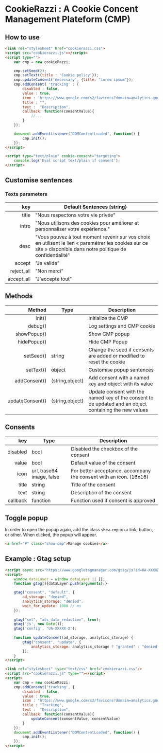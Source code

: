 # CookieRazzi : A Cookie Concent Management Plateform (CMP)

## How to use

```html
<link rel="stylesheet" href="cookierazzi.css">
<script src="cookierazzi.js"></script>
<script type="">
    var cmp = new cookieRazzi;

    cmp.setSeed(2); 
    cmp.setText({title : 'Cookie policy'});
    cmp.updateConsent('necessary', {title: "Lorem ipsum"});
    cmp.addConsent( 'tracking' : {
        disabled : false,
        value : true,
        icon : "https://www.google.com/s2/favicons?domain=analytics.google.com",
        title : "",
        text :  "Description",
        callback: function(consentValue){
            //...
        }
    });

    document.addEventListener("DOMContentLoaded", function() {
        cmp.init();
    });
</script>

<script type="text/plain" cookie-consent="targeting">
    console.log('Eval script text/plain if consent');
</script>
```

## Customise sentences

### Texts parameters

| key | Default Sentences (string) |
| -----:  | ----- |
| title | "Nous respectons votre vie privée" |
| intro | "Nous utilisons des cookies pour améliorer et personnaliser votre expérience." |
| desc | "Vous pouvez à tout moment revenir sur vos choix en utilisant le lien « paramétrer les cookies sur ce site » disponible dans notre politique de confidentialité" |
| accept | "Je valide" |
| reject_all | "Non merci" |
| accept_all | "J'accepte tout" |

## Methods

| Method | Type | Description |
| -----:  | ----- | ----- |
| init() | | Initialize the CMP |
| debug() | | Log settings and CMP cookie |
| showPopup() | | Show CMP popup |
| hidePopup() | | Hide CMP Popup |
| setSeed() | string | Change the seed if consents are added or modified to reset the cookie |
| setText() | object | Customise popup sentences |
| addConsent() | (string,object) | Add consent with a named key and object with its value |
| updateConsent() | (string,object) | Update consent with the named key of the consent to be updated and an object containing the new values |

## Consents

| key | Type | Description |
| -----:  | ----- | ----- |
| disabled | bool | Disabled the checkbox of the consent |
| value | bool | Default value of the consent |
| icon | url, base64 image, false | For better acceptance, accompany the consent with an icon. (16x16) |
| title | string | Title of the consent |
| text | string | Description of the consent |
| callback | function | Function used if consent is approved |

## Toggle popup

In order to open the popup again, add the class ```show-cmp``` on a link, button, or other. When clicked, the popup will appear.

```html
<a href="#" class="show-cmp">Manage cookies</a>
```

## Example : Gtag setup

```html
<script async src="https://www.googletagmanager.com/gtag/js?id=UA-XXXXX-X"></script>
<script>
    window.dataLayer = window.dataLayer || [];
    function gtag(){dataLayer.push(arguments);}

    gtag("consent", "default", {
        ad_storage: "denied",
        analytics_storage: "denied",
        wait_for_update: 1000 // ms
    });
    
    gtag("set", "ads_data_redaction", true);
    gtag('js', new Date());
    gtag('config', 'UA-XXXXX-X');
    
    function updateConsent(ad_storage, analytics_storage) {
        gtag("consent", "update", {
            analytics_storage: analytics_storage ? "granted" : "denied"
        });
    }
</script>
```

```html
<link rel="stylesheet" type="text/css" href="cookierazzi.css"/>
<script src="cookierazzi.js" type=""></script>
<script>
    var cmp = new cookieRazzi;
    cmp.addConsent('tracking', {
        disabled : false,
        value : true,
        icon : "https://www.google.com/s2/favicons?domain=analytics.google.com",
        title : "Tracking",
        text :  "Description",
        callback: function(consentValue){
            updateConsent(consentValue, consentValue)
        }
    });
    document.addEventListener("DOMContentLoaded", function() {
        cmp.init();
    });
</script>
```